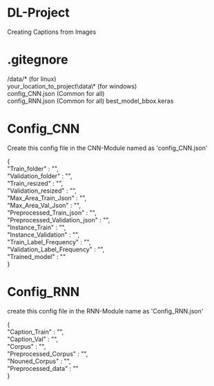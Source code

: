 # DL-Project
Creating Captions from Images

# .gitegnore
/data/* (for linux) <br />
your_location_to_project\\data\\* (for windows) <br />
config_CNN.json (Common for all) <br />
config_RNN.json (Common for all)
best_model_bbox.keras

# Config_CNN

Create this config file in the CNN-Module named as 'config_CNN.json'

{ <br />
    "Train_folder" : "", <br />
    "Validation_folder" : "", <br />
    "Train_resized" : "", <br />
    "Validation_resized" : "", <br />
    "Max_Area_Train_Json" : "", <br />
    "Max_Area_Val_Json" : "", <br />
    "Preprocessed_Train_json" : "", <br />
    "Preprocessed_Validation_json" : "", <br />
    "Instance_Train" : "", <br />
    "Instance_Validation" : "", <br />
    "Train_Label_Frequency" : "", <br />
    "Validation_Label_Frequency" : "", <br />
    "Trained_model" : "" <br />
}

# Config_RNN

create this config file in the RNN-Module name as 'Config_RNN.json'

{ <br />
    "Caption_Train" : "", <br />
    "Caption_Val" : "", <br /> 
    "Corpus" : "", <br /> 
    "Preprocessed_Corpus" : "", <br />
    "Nouned_Corpus" : "", <br />
    "Preprocessed_data" : "" <br />
}